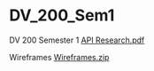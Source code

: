 # DV_200_Sem1
DV 200 Semester 1
[API Research.pdf](https://github.com/EnzoDV08/DV_200_Sem1/files/14299110/API.Research.pdf)

Wireframes
[Wireframes.zip](https://github.com/EnzoDV08/DV_200_Sem1/files/14357530/Wireframes.zip)
